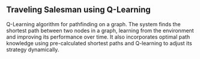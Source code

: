 ## **Traveling Salesman using Q-Learning**

Q-Learning algorithm for pathfinding on a graph. The system finds the shortest path between two nodes in a graph, learning from the environment and improving its performance over time. It also incorporates optimal path knowledge using pre-calculated shortest paths and Q-learning to adjust its strategy dynamically.
